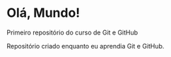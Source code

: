 # Olá, Mundo!
 Primeiro repositório do curso de Git e GitHub

Repositório criado enquanto eu aprendia Git e GitHub.
